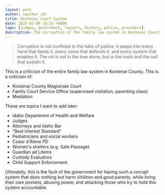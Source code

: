 ```yaml
---
layout: post
author: <author_id> 
title: Kootenai Court System
date: 2025-02-09 18:15 +0000
tags: [judges, government, lawyers, doctors, police, providers]
description: The corruption of the family law system in Kootenai County Idaho 
---
```

> Corruption is not confined to the halls of justice; it seeps into every hand that feeds it, every voice that defends it, and every system that enables it. The rot is not in the tree alone, but in the roots and the soil that sustain it.

This is a criticism of the entire family law system in Kootenai County. This is a criticism of:

- Kootenai County Magistrate Court
- Family Court Service Office (supervised visitation, parenting class)
- Mediation

These are topics I want to add later:

- Idaho Department of Health and Welfare
- Judges
- Attorneys and Idaho Bar
- "Best Interest Standard"
- Pediatricians and social workers
- Coeur d'Alene PD
- Women's shelters (e.g. Safe Passage)
- Guardian ad Litems
- Custody Evaluators
- Child Support Enforcement

Ultimately, this is the fault of the government for having such a corrupt system that does nothing but harm children and good parents, while lining their own pockets, abusing power, and attacking those who try to hold this system accountable.
